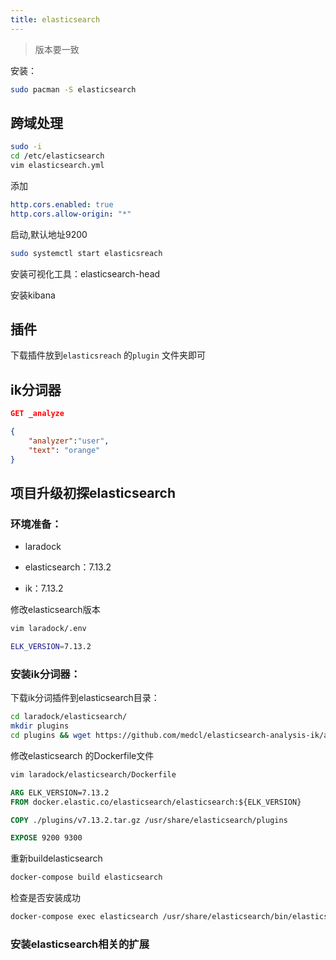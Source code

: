 ```yaml
---
title: elasticsearch
---
```


> 版本要一致

安装：

```bash
sudo pacman -S elasticsearch
```

## 跨域处理

```bash
sudo -i
cd /etc/elasticsearch
vim elasticsearch.yml
```

添加

```yaml
http.cors.enabled: true
http.cors.allow-origin: "*"
```

启动,默认地址9200

```bash
sudo systemctl start elasticsreach
```

安装可视化工具：elasticsearch-head



安装kibana

## 插件

下载插件放到`elasticsreach` 的`plugin` 文件夹即可

## ik分词器

```json
GET _analyze

{
    "analyzer":"user",
    "text": "orange"
}
```

## 项目升级初探elasticsearch

### 环境准备：

- laradock

- elasticsearch：7.13.2
- ik：7.13.2

修改elasticsearch版本

```bash
vim laradock/.env

ELK_VERSION=7.13.2
```

### 安装ik分词器：

下载ik分词插件到elasticsearch目录：

```bash
cd laradock/elasticsearch/
mkdir plugins
cd plugins && wget https://github.com/medcl/elasticsearch-analysis-ik/archive/refs/tags/v7.13.2.tar.gz
```

修改elasticsearch 的Dockerfile文件

```bash
vim laradock/elasticsearch/Dockerfile
```

```dockerfile
ARG ELK_VERSION=7.13.2
FROM docker.elastic.co/elasticsearch/elasticsearch:${ELK_VERSION}

COPY ./plugins/v7.13.2.tar.gz /usr/share/elasticsearch/plugins

EXPOSE 9200 9300
```

重新buildelasticsearch

```bash
docker-compose build elasticsearch
```

检查是否安装成功

```bash
docker-compose exec elasticsearch /usr/share/elasticsearch/bin/elasticsearch-plugin list
```

### 安装elasticsearch相关的扩展

```bash

```

